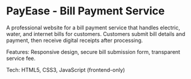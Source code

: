 # PayEase - Bill Payment Service
A professional website for a bill payment service that handles electric, water, and internet bills for customers. Customers submit bill details and payment, then receive digital receipts after processing.

Features: Responsive design, secure bill submission form, transparent service fee.

Tech: HTML5, CSS3, JavaScript (frontend-only)
